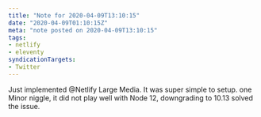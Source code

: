 ```yaml
---
title: "Note for 2020-04-09T13:10:15"
date: "2020-04-09T01:10:15Z"
meta: "note posted on 2020-04-09T13:10:15"
tags:
- netlify
- eleventy
syndicationTargets:
- Twitter
---
```

Just implemented @Netlify Large Media. It was super simple to setup. one Minor niggle, it did not play well with Node 12, downgrading to 10.13 solved the issue.
